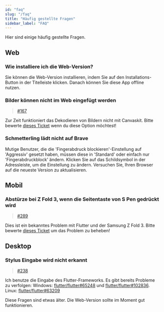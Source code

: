 ```yaml
---
id: "faq"
slug: "/faq"
title: "Häufig gestellte Fragen"
sidebar_label: "FAQ"
---
```


Hier sind einige häufig gestellte Fragen.

## Web

### Wie installiere ich die Web-Version?

Sie können die Web-Version installieren, indem Sie auf den Installations-Button in der Titelleiste klicken. Danach können Sie diese App offline nutzen.

### Bilder können nicht im Web eingefügt werden

> [#167](https://github.com/LinwoodCloud/Butterfly/issues/167)

Zur Zeit funktioniert das Dekodieren von Bildern nicht mit Canvaskit. Bitte bewerte [dieses Ticket](https://github.com/flutter/flutter/issues/102683) wenn du diese Option möchtest!

### Schmetterling lädt nicht auf Brave

Mutige Benutzer, die die 'Fingerabdruck blockieren'-Einstellung auf 'Aggressiv' gesetzt haben, müssen diese in 'Standard' oder einfach nur 'Fingerabdruckblock' ändern. Klicken Sie auf das Schildsymbol in der Adressleiste, um die Einstellung zu ändern. Versuchen Sie, Ihren Browser auf die neueste Version zu aktualisieren.

## Mobil

### Abstürze bei Z Fold 3, wenn die Seitentaste von S Pen gedrückt wird

> [#289](https://github.com/LinwoodCloud/Butterfly/issues/289)

Dies ist ein bekanntes Problem mit Flutter und der Samsung Z Fold 3. Bitte bewerte [dieses Ticket](https://github.com/flutter/flutter/issues/111068) um das Problem zu beheben!

## Desktop

### Stylus Eingabe wird nicht erkannt

> [#238](https://github.com/LinwoodCloud/Butterfly/issues/238)

Ich benutze die Eingabe des Flutter-Frameworks. Es gibt bereits Probleme zu verfolgen: Windows: [flutter/flutter#65248](https://github.com/flutter/flutter/issues/65248) und [flutter/flutter#102836](https://github.com/flutter/flutter/issues/102836). Linux: [flutter/flutter#63209](https://github.com/flutter/flutter/issues/63209)

Diese Fragen sind etwas älter. Die Web-Version sollte im Moment gut funktionieren.

